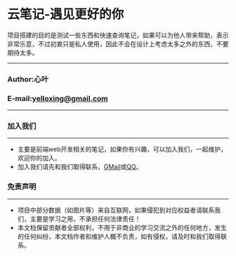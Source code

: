 # 云笔记-遇见更好的你

项目搭建的目的是测试一些东西和快速查询笔记，如果可以为他人带来帮助，表示非常乐意，不过初衷只是私人使用，因此不会在设计上考虑太多之外的东西，不要期待太多。

****
### Author:心叶
### E-mail:yelloxing@gmail.com
****

### 加入我们
------
*   主要是前端web开发相关的笔记，如果你有兴趣，可以加入我们，一起维护，欢迎你的加入。
*   加入我们请先和我们取得联系，<a href="mailto:yelloxing@gmail.com?subject=意见反馈（云笔记-只为遇见更好的你）">GMail</a>或<a href="http://wpa.qq.com/msgrd?v=3&uin=1276327934&site=云笔记-遇见更好的你&menu=yes" title='联系我们' target="_blank">QQ</a>。

### 免责声明
------
*   项目中部分数据（如图片等）来自互联网，如果侵犯到对应权益者请联系我们，主要是学习之用，不承担任何法律责任！
*   本文档保留贡献者全部权利，不用于非商业的学习交流之外的任何地方，发生的任何纠纷，本文档作者和维护人概不负责，如有侵权，请及时和我们取得联系。
